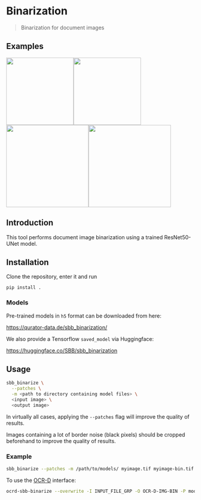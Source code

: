 # Binarization

> Binarization for document images

## Examples

<img src="https://user-images.githubusercontent.com/952378/63592437-e433e400-c5b1-11e9-9c2d-889c6e93d748.jpg" width="180"><img src="https://user-images.githubusercontent.com/952378/63592435-e433e400-c5b1-11e9-88e4-3e441b61fa67.jpg" width="180"><img src="https://user-images.githubusercontent.com/952378/63592440-e4cc7a80-c5b1-11e9-8964-2cd1b22c87be.jpg" width="220"><img src="https://user-images.githubusercontent.com/952378/63592438-e4cc7a80-c5b1-11e9-86dc-a9e9f8555422.jpg" width="220">

## Introduction

This tool performs document image binarization using a trained ResNet50-UNet model. 

## Installation

Clone the repository, enter it and run

`pip install .`

### Models

Pre-trained models in  `h5` format can be downloaded from here:   

https://qurator-data.de/sbb_binarization/

We also provide a Tensorflow `saved_model` via Huggingface:

https://huggingface.co/SBB/sbb_binarization

## Usage

```sh
sbb_binarize \
  --patches \
  -m <path to directory containing model files> \
  <input image> \
  <output image>
```

In virtually all cases, applying the `--patches` flag will improve the quality of results.

Images containing a lot of border noise (black pixels) should be cropped beforehand to improve the quality of results.

### Example

```sh
sbb_binarize --patches -m /path/to/models/ myimage.tif myimage-bin.tif
```

To use the [OCR-D](https://ocr-d.de/) interface:
```sh
ocrd-sbb-binarize --overwrite -I INPUT_FILE_GRP -O OCR-D-IMG-BIN -P model "/var/lib/sbb_binarization"
```
